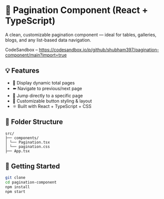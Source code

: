 # 🔁 Pagination Component (React + TypeScript)

A clean, customizable pagination component — ideal for tables, galleries, blogs, and any list-based data navigation.

CodeSandbox – https://codesandbox.io/p/github/shubham397/pagination-component/main?import=true

## 💡 Features

- 🔢 Display dynamic total pages
- ⬅️ Navigate to previous/next page
- 🧭 Jump directly to a specific page
- 🎨 Customizable button styling & layout
- ⚛️ Built with React + TypeScript + CSS

## 📁 Folder Structure

```
src/
├── components/
│ └── Pagination.tsx
│ └── pagination.css
├── App.tsx

```

## 🚀 Getting Started

```bash
git clone
cd pagination-component
npm install
npm start
```
